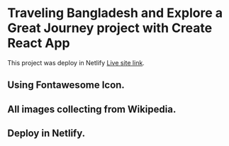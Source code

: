# Traveling Bangladesh and Explore a Great Journey project with Create React App

This project was deploy in Netlify [Live site link](https://traveling-bangladesh.netlify.app/).

## Using Fontawesome Icon.
## All images collecting from Wikipedia.
## Deploy in Netlify.
